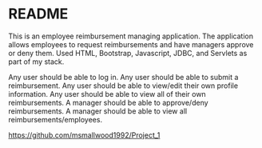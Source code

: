 # README

This is an employee reimbursement managing application. The application allows employees to request reimbursements and have managers approve or deny them. Used HTML, Bootstrap, Javascript, JDBC, and Servlets as part of my stack. 

Any user should be able to log in.
Any user should be able to submit a reimbursement.
Any user should be able to view/edit their own profile information.
Any user should be able to view all of their own reimbursements.
A manager should be able to approve/deny reimbursements.
A manager should be able to view all reimbursements/employees.

https://github.com/msmallwood1992/Project_1
